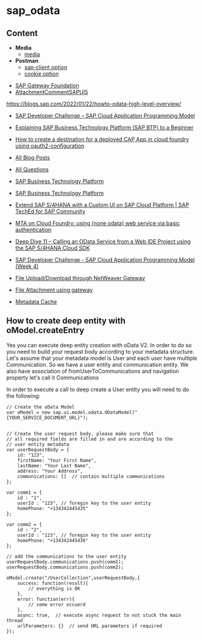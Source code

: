 # sap_odata

## Content

* **Media**
    * [media](./subpages/media/sap_odata_media_2_table.md)
* **Postman**
    * [sap-client option](./subpages/Postman/sap_btp_postman-sap-client.md)
    * [cookie option](./subpages/Postman/sap_btp_postman-cookie.md)

- [SAP Gateway Foundation](https://help.sap.com/docs/SAP_NETWEAVER_AS_ABAP_752/68bf513362174d54b58cddec28794093/97abd231f89a40169aaaad017439531e.html)
- [AttachmentCommentSAPUI5](https://github.com/aditheos/AttachmentCommentSAPUI5)

https://blogs.sap.com/2022/01/22/howto-odata-high-level-overview/

- [SAP Developer Challenge – SAP Cloud Application Programming Model](https://blogs.sap.com/2023/07/05/sap-developer-challenge-sap-cloud-application-programming-model/)

- [Explaining SAP Business Technology Platform (SAP BTP) to a Beginner](https://blogs.sap.com/2023/07/11/explaining-sap-business-technology-platform-sap-btp-to-a-beginner/)

- [How to create a destination for a deployed CAP App in cloud foundry using oauth2-configuration](https://answers.sap.com/questions/13941468/how-to-create-a-destination-for-a-deployed-cap-app.html)

- [All Blog Posts](https://blogs.sap.com)

- [All Questions](https://answers.sap.com/index.html)

- [SAP Business Technology Platform](https://community.sap.com/topics/business-technology-platform#tutorials)

- [SAP Business Technology Platform](https://help.sap.com/docs/btp/sap-business-technology-platform/btp-development?locale=en-US)

- [Extend SAP S/4HANA with a Custom UI on SAP Cloud Platform | SAP TechEd for SAP Community](https://www.youtube.com/watch?v=OdH9L-RzuIw)

- [MTA on Cloud Foundry: using (none odata) web service via basic authentication](https://answers.sap.com/questions/13421409/mta-on-cloud-foundry-using-none-odata-web-service.html)

- [Deep Dive 11 – Calling an OData Service from a Web IDE Project using the SAP S/4HANA Cloud SDK](https://blogs.sap.com/2018/05/27/step-4a-calling-an-odata-service-from-a-web-ide-project-using-the-sap-s4hana-cloud-sdk/)

- [SAP Developer Challenge - SAP Cloud Application Programming Model (Week 4)](https://groups.community.sap.com/t5/application-development/sap-developer-challenge-sap-cloud-application-programming-model/td-p/274851)

- [File Upload/Download through NetWeaver Gateway](https://blogs.sap.com/2014/09/23/file-uploaddownload-through-netweaver-gateway/)

- [File Attachment using gateway](https://answers.sap.com/questions/9644736/file-attachment-using-gateway.html)
- [Metadata Cache](https://help.sap.com/docs/SAP_S4HANA_ON-PREMISE/68bf513362174d54b58cddec28794093/b8fd2651c294256ee10000000a445394.html)

## How to create deep entity with oModel.createEntry

Yes you can execute deep entity creation with oData V2. In order to do so you need to build your request body according to your metadata structure. Let's assume that your metadata model is User and each user have multiple Communication. So we have a user entity and communication entity. We also have association of fromUserToCommunications and navigation property let's call it Communications


In order to execute a call to deep create a User entity you will need to do the following: 

```
// Create the oData Model
var oModel = new sap.ui.model.odata.ODataModel("{YOUR_SERVICE_DOCUMENT_URL}");


// Create the user request body, please make sure that 
// all required fields are filled in and are according to the 
// user entity metadata
var userRequestBody = {
    id: "123",
    firstName: "Your First Name",
    lastName: "Your Last Name",
    address: "Your Address",
    communications: []  // contain multiple communications 
};

var comm1 = {
    id : "1",
    userId : "123", // foregin key to the user entity
    homePhone: "+134342445435" 
};

var comm2 = {
    id : "2",
    userId : "123", // foregin key to the user entity
    homePhone: "+134342445436" 
};    

// add the communications to the user entity 
userRequestBody.communications.push(comm1);
userRequestBody.communications.push(comm2);

oModel.create("/UserCollection",userRequestBody,{
    success: function(result){
        // everything is OK 
    },
    error: function(err){
        // some error occuerd 
    },
    async: true,  // execute async request to not stuck the main thread
    urlParameters: {}  // send URL parameters if required 
}); 
```